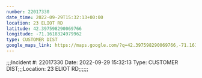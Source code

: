 ```yaml
---
number: 22017330
date_time: 2022-09-29T15:32:13+00:00
location: 23 ELIOT RD
latitude: 42.397598290069766
longitude: -71.1618324979962
type: CUSTOMER DIST
google_maps_link: https://maps.google.com/?q=42.397598290069766,-71.1618324979962
---
```


;;;Incident #: 22017330  Date: 2022-09-29 15:32:13   Type: CUSTOMER DIST;;;Location: 23 ELIOT RD;;;;;;
